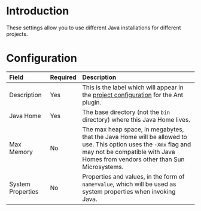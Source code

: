 # Introduction #

These settings allow you to use different Java installations for different projects.

# Configuration #

| **Field** | **Required** | **Description** |
|:----------|:-------------|:----------------|
| Description | Yes          | This is the label which will appear in the [project configuration](AntProjectConfiguration.md) for the Ant plugin. |
| Java Home | Yes          | The base directory (not the `bin` directory) where this Java Home lives. |
| Max Memory | No           | The max heap space, in megabytes, that the Java Home will be allowed to use.  This option uses the `-Xmx` flag and may not be compatible with Java Homes from vendors other than Sun Microsystems. |
| System Properties | No           | Properties and values, in the form of `name=value`, which will be used as system properties when invoking Java. |
